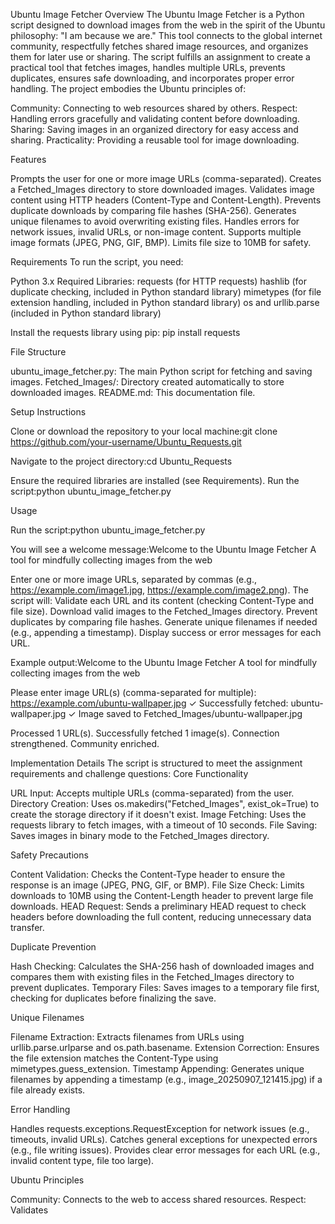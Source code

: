 Ubuntu Image Fetcher
Overview
The Ubuntu Image Fetcher is a Python script designed to download images from the web in the spirit of the Ubuntu philosophy: "I am because we are." This tool connects to the global internet community, respectfully fetches shared image resources, and organizes them for later use or sharing. The script fulfills an assignment to create a practical tool that fetches images, handles multiple URLs, prevents duplicates, ensures safe downloading, and incorporates proper error handling.
The project embodies the Ubuntu principles of:

Community: Connecting to web resources shared by others.
Respect: Handling errors gracefully and validating content before downloading.
Sharing: Saving images in an organized directory for easy access and sharing.
Practicality: Providing a reusable tool for image downloading.

Features

Prompts the user for one or more image URLs (comma-separated).
Creates a Fetched_Images directory to store downloaded images.
Validates image content using HTTP headers (Content-Type and Content-Length).
Prevents duplicate downloads by comparing file hashes (SHA-256).
Generates unique filenames to avoid overwriting existing files.
Handles errors for network issues, invalid URLs, or non-image content.
Supports multiple image formats (JPEG, PNG, GIF, BMP).
Limits file size to 10MB for safety.

Requirements
To run the script, you need:

Python 3.x
Required Libraries:
requests (for HTTP requests)
hashlib (for duplicate checking, included in Python standard library)
mimetypes (for file extension handling, included in Python standard library)
os and urllib.parse (included in Python standard library)



Install the requests library using pip:
pip install requests

File Structure

ubuntu_image_fetcher.py: The main Python script for fetching and saving images.
Fetched_Images/: Directory created automatically to store downloaded images.
README.md: This documentation file.

Setup Instructions

Clone or download the repository to your local machine:git clone https://github.com/your-username/Ubuntu_Requests.git


Navigate to the project directory:cd Ubuntu_Requests


Ensure the required libraries are installed (see Requirements).
Run the script:python ubuntu_image_fetcher.py



Usage

Run the script:python ubuntu_image_fetcher.py


You will see a welcome message:Welcome to the Ubuntu Image Fetcher
A tool for mindfully collecting images from the web


Enter one or more image URLs, separated by commas (e.g., https://example.com/image1.jpg, https://example.com/image2.png).
The script will:
Validate each URL and its content (checking Content-Type and file size).
Download valid images to the Fetched_Images directory.
Prevent duplicates by comparing file hashes.
Generate unique filenames if needed (e.g., appending a timestamp).
Display success or error messages for each URL.


Example output:Welcome to the Ubuntu Image Fetcher
A tool for mindfully collecting images from the web

Please enter image URL(s) (comma-separated for multiple): https://example.com/ubuntu-wallpaper.jpg
✓ Successfully fetched: ubuntu-wallpaper.jpg
✓ Image saved to Fetched_Images/ubuntu-wallpaper.jpg

Processed 1 URL(s). Successfully fetched 1 image(s).
Connection strengthened. Community enriched.



Implementation Details
The script is structured to meet the assignment requirements and challenge questions:
Core Functionality

URL Input: Accepts multiple URLs (comma-separated) from the user.
Directory Creation: Uses os.makedirs("Fetched_Images", exist_ok=True) to create the storage directory if it doesn't exist.
Image Fetching: Uses the requests library to fetch images, with a timeout of 10 seconds.
File Saving: Saves images in binary mode to the Fetched_Images directory.

Safety Precautions

Content Validation: Checks the Content-Type header to ensure the response is an image (JPEG, PNG, GIF, or BMP).
File Size Check: Limits downloads to 10MB using the Content-Length header to prevent large file downloads.
HEAD Request: Sends a preliminary HEAD request to check headers before downloading the full content, reducing unnecessary data transfer.

Duplicate Prevention

Hash Checking: Calculates the SHA-256 hash of downloaded images and compares them with existing files in the Fetched_Images directory to prevent duplicates.
Temporary Files: Saves images to a temporary file first, checking for duplicates before finalizing the save.

Unique Filenames

Filename Extraction: Extracts filenames from URLs using urllib.parse.urlparse and os.path.basename.
Extension Correction: Ensures the file extension matches the Content-Type using mimetypes.guess_extension.
Timestamp Appending: Generates unique filenames by appending a timestamp (e.g., image_20250907_121415.jpg) if a file already exists.

Error Handling

Handles requests.exceptions.RequestException for network issues (e.g., timeouts, invalid URLs).
Catches general exceptions for unexpected errors (e.g., file writing issues).
Provides clear error messages for each URL (e.g., invalid content type, file too large).

Ubuntu Principles

Community: Connects to the web to access shared resources.
Respect: Validates
